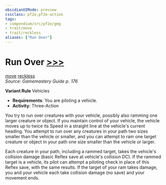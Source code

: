 ```yaml
---
obsidianUIMode: preview
cssclass: pf2e,pf2e-action
tags:
- compendium/src/pf2e/gmg
- trait/move
- trait/reckless
aliases: ["Run Over"]
---
```

# Run Over [>>>](chapter-9-playing-the-game.md#Actions "Three-Action")
[move](move.md "Move Combat Trait")  [reckless](reckless-gmg.md "Reckless Action & Ability Trait")  
*Source: Gamemastery Guide p. 176*  

**Variant Rule** Vehicles
- **Requirements**: You are piloting a vehicle.
- **Activity**: Three-Action

You try to run over creatures with your vehicle, possibly also ramming one larger creature or object. If you maintain control of your vehicle, the vehicle moves up to twice its Speed in a straight line at the vehicle's current heading. You attempt to run over any creatures in your path two sizes smaller than the vehicle or smaller, and you can attempt to ram one target creature or object in your path one size smaller than the vehicle or larger.

Each creature in your path, including a rammed target, takes the vehicle's collision damage (basic Reflex save at vehicle's collision DC). If the rammed target is a vehicle, its pilot can attempt a piloting check in place of this Reflex save, with the same results. If the target of your ram takes damage, you and your vehicle each take collision damage (no save) and your movement ends.
